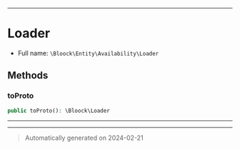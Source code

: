 ***

# Loader





* Full name: `\Bloock\Entity\Availability\Loader`



## Methods


### toProto



```php
public toProto(): \Bloock\Loader
```












***


***
> Automatically generated on 2024-02-21
